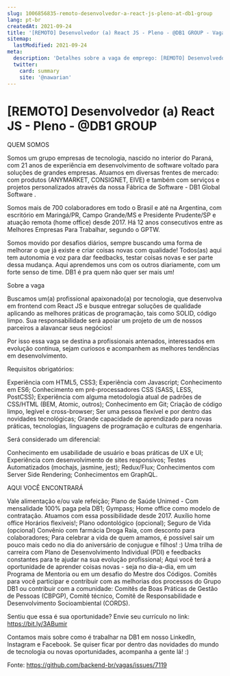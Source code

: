 ```yaml
---
slug: 1006856835-remoto-desenvolvedor-a-react-js-pleno-at-db1-group
lang: pt-br
createdAt: 2021-09-24
title: '[REMOTO] Desenvolvedor (a) React JS - Pleno - @DB1 GROUP - Vaga de Emprego'
sitemap:
  lastModified: 2021-09-24
meta:
  description: 'Detalhes sobre a vaga de emprego: [REMOTO] Desenvolvedor (a) React JS - Pleno - @DB1 GROUP'
  twitter:
    card: summary
    site: '@nawarian'
---
```


# [REMOTO] Desenvolvedor (a) React JS - Pleno - @DB1 GROUP

QUEM SOMOS

Somos um grupo empresas de tecnologia, nascido no interior do Paraná, com 21 anos de experiência em desenvolvimento de software voltado para soluções de grandes empresas. Atuamos em diversas frentes de mercado: com produtos (ANYMARKET, CONSIGNET, EIVE) e também com serviços e projetos personalizados através da nossa Fábrica de Software - DB1 Global Software .

Somos mais de 700 colaboradores em todo o Brasil e até na Argentina, com escritório em Maringá/PR, Campo Grande/MS e Presidente Prudente/SP e atuação remota (home office) desde 2017. Há 12 anos consecutivos entre as Melhores Empresas Para Trabalhar, segundo o GPTW.

Somos movido por desafios diários, sempre buscando uma forma de melhorar o que já existe e criar coisas novas com qualidade! Todos(as) aqui tem autonomia e voz para dar feedbacks, testar coisas novas e ser parte dessa mudança. Aqui aprendemos uns com os outros diariamente, com um forte senso de time. DB1 é pra quem não quer ser mais um!

Sobre a vaga

Buscamos um(a) profissional apaixonado(a) por tecnologia, que desenvolva em frontend com React JS e busque entregar soluções de qualidade aplicando as melhores práticas de programação, tais como SOLID, código limpo. Sua responsabilidade será apoiar um projeto de um de nossos parceiros a alavancar seus negócios!

Por isso essa vaga se destina a profissionais antenados, interessados em evolução contínua, sejam curiosos e acompanhem as melhores tendências em desenvolvimento.

Requisitos obrigatórios:

Experiência com HTML5, CSS3;
Experiência com Javascript;
Conhecimento em ES6;
Conhecimento em pré-processadores CSS (SASS, LESS, PostCSS);
Experiência com alguma metodologia atual de padrões de CSS/HTML (BEM, Atomic, outros);
Conhecimento em Git;
Criação de código limpo, legível e cross-browser;
Ser uma pessoa flexível e por dentro das novidades tecnológicas;
Grande capacidade de aprendizado para novas práticas, tecnologias, linguagens de programação e culturas de engenharia.

Será considerado um diferencial:

Conhecimento em usabilidade de usuário e boas práticas de UX e UI;
Experiência com desenvolvimento de sites responsivos;
Testes Automatizados (mochajs, jasmine, jest);
Redux/Flux;
Conhecimentos com Server Side Rendering;
Conhecimentos em GraphQL.

AQUI VOCÊ ENCONTRARÁ

Vale alimentação e/ou vale refeição;
Plano de Saúde Unimed - Com mensalidade 100% paga pela DB1;
Gympass;
Home office como modelo de contratação. Atuamos com essa possibilidade desde 2017.
Auxílio home office
Horários flexíveis!;
Plano odontológico (opcional);
Seguro de Vida (opcional)
Convênio com farmácia Droga Raia, com desconto para colaboradores;
Para celebrar a vida de quem amamos, é possível sair um pouco mais cedo no dia do aniversário de conjugue e filhos! :)
Uma trilha de carreira com Plano de Desenvolvimento Individual (PDI) e feedbacks constantes para te ajudar na sua evolução profissional;
Aqui você terá a oportunidade de aprender coisas novas - seja no dia-a-dia, em um Programa de Mentoria ou em um desafio do Mestre dos Códigos.
Comitês para você participar e contribuir com as melhorias dos processos do Grupo DB1 ou contribuir com a comunidade: Comitês de Boas Práticas de Gestão de Pessoas (CBPGP), Comitê técnico, Comitê de Responsabilidade e Desenvolvimento Socioambiental (CORDS).

Sentiu que essa é sua oportunidade? Envie seu currículo no link: https://bit.ly/3ABumir

Contamos mais sobre como é trabalhar na DB1 em nosso LinkedIn, Instagram e Facebook. Se quiser ficar por dentro das novidades do mundo de tecnologia ou novas oportunidades, acompanha a gente lá! :)



Fonte: https://github.com/backend-br/vagas/issues/7119